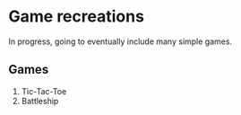 # Game recreations

In progress, going to eventually include many simple games.

## Games
1) Tic-Tac-Toe
1) Battleship